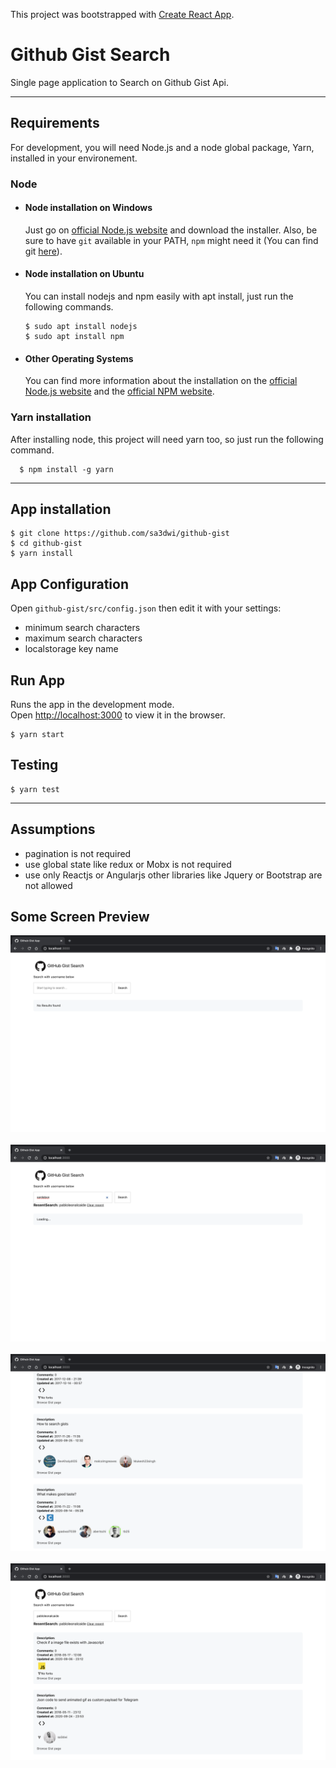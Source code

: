 This project was bootstrapped with [Create React App](https://github.com/facebook/create-react-app).
# Github Gist Search

Single page application to Search on Github Gist Api.

---
## Requirements

For development, you will need Node.js and a node global package, Yarn, installed in your environement.

### Node
- #### Node installation on Windows

  Just go on [official Node.js website](https://nodejs.org/) and download the installer.
Also, be sure to have `git` available in your PATH, `npm` might need it (You can find git [here](https://git-scm.com/)).

- #### Node installation on Ubuntu

  You can install nodejs and npm easily with apt install, just run the following commands.

      $ sudo apt install nodejs
      $ sudo apt install npm

- #### Other Operating Systems
  You can find more information about the installation on the [official Node.js website](https://nodejs.org/) and the [official NPM website](https://npmjs.org/).

###
### Yarn installation
  After installing node, this project will need yarn too, so just run the following command.

      $ npm install -g yarn

---

## App installation 

    $ git clone https://github.com/sa3dwi/github-gist
    $ cd github-gist
    $ yarn install

## App Configuration

Open `github-gist/src/config.json` then edit it with your settings:

- minimum search characters
- maximum search characters
- localstorage key name

## Run App

Runs the app in the development mode.<br />
Open [http://localhost:3000](http://localhost:3000) to view it in the browser.

    $ yarn start

## Testing 

    $ yarn test

----
## Assumptions

- pagination is not required 
- use global state like redux or Mobx is not required 
- use only Reactjs or Angularjs other libraries like Jquery or Bootstrap are not allowed 


## Some Screen Preview  


![Home](https://github.com/sa3dwi/github-gist/blob/master/docs/screen_01.png?raw=true)
&nbsp;&nbsp;&nbsp;&nbsp;
![Loading](https://github.com/sa3dwi/github-gist/blob/master/docs/screen_02.png?raw=true)
&nbsp;&nbsp;&nbsp;&nbsp;
![search Results](https://github.com/sa3dwi/github-gist/blob/master/docs/screen_03.png?raw=true)
&nbsp;&nbsp;&nbsp;&nbsp;
![search Results](https://github.com/sa3dwi/github-gist/blob/master/docs/screen_04.png?raw=true)
